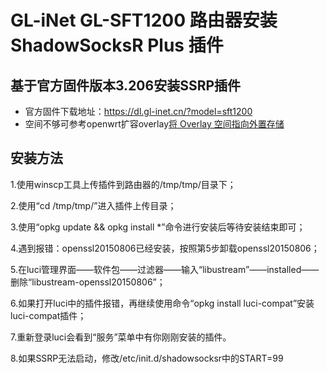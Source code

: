 # GL-iNet GL-SFT1200 路由器安装 ShadowSocksR Plus 插件

## 基于官方固件版本3.206安装SSRP插件

- 官方固件下载地址：https://dl.gl-inet.cn/?model=sft1200
- 空间不够可参考openwrt扩容overlay[将 Overlay 空间指向外置存储](https://blog.digicat-studio.com/Technology/openwrt_overlay.html)

## 安装方法
1.使用winscp工具上传插件到路由器的/tmp/tmp/目录下；

2.使用“cd /tmp/tmp/”进入插件上传目录；

3.使用“opkg update && opkg install *”命令进行安装后等待安装结束即可；

4.遇到报错：openssl20150806已经安装，按照第5步卸载openssl20150806；

5.在luci管理界面——软件包——过滤器——输入“libustream”——installed——删除“libustream-openssl20150806”；

6.如果打开luci中的插件报错，再继续使用命令“opkg install luci-compat”安装luci-compat插件；

7.重新登录luci会看到“服务”菜单中有你刚刚安装的插件。

8.如果SSRP无法启动，修改/etc/init.d/shadowsocksr中的START=99
